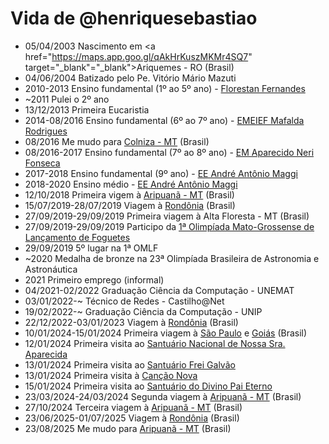 Vida de @henriquesebastiao
===============

- 05/04/2003 Nascimento em <a href="https://maps.app.goo.gl/qAkHrKuszMKMr4SQ7"  target="_blank"="_blank">Ariquemes - RO</a> (Brasil)
- 04/06/2004 Batizado pelo Pe. Vitório Mário Mazuti
- 2010-2013 Ensino fundamental (1º ao 5º ano) - <a href="https://maps.app.goo.gl/2A9yxqg3qvVP3MW28" target="_blank">Florestan Fernandes</a>
- ~2011 Pulei o 2º ano
- 13/12/2013 Primeira Eucaristia
- 2014-08/2016 Ensino fundamental (6º ao 7º ano) - <a href="https://maps.app.goo.gl/4c11kDNjiHAuiSeZ9" target="_blank">EMEIEF Mafalda Rodrigues</a>
- 08/2016 Me mudo para <a href="https://maps.app.goo.gl/wyvCUsrzWZBABR739" target="_blank">Colniza - MT</a> (Brasil)
- 08/2016-2017 Ensino fundamental (7º ao 8º ano) - <a href="https://maps.app.goo.gl/wQeghbh2WevkquWN8" target="_blank">EM Aparecido Neri Fonseca</a>
- 2017-2018 Ensino fundamental (9º ano) - <a href="https://maps.app.goo.gl/YBswTrHHK4mChyH48" target="_blank">EE André Antônio Maggi</a>
- 2018-2020 Ensino médio - <a href="https://maps.app.goo.gl/YBswTrHHK4mChyH48" target="_blank">EE André Antônio Maggi</a>
- 12/10/2018 Primeira vigem à <a href="https://maps.app.goo.gl/uqZoas2xptEZDuuYA" target="_blank">Aripuanã - MT</a> (Brasil)
- 15/07/2019-28/07/2019 Viagem à <a href="https://maps.app.goo.gl/Vc9Y6JW8bNANxHeK6" target="_blank">Rondônia</a> (Brasil)
- 27/09/2019-29/09/2019 Primeira viagem à Alta Floresta - MT (Brasil)
- 27/09/2019-29/09/2019 Participo da <a href="https://www3.seduc.mt.gov.br/-/12973321-escola-de-cotriguacu-fica-entre-as-cinco-melhores-na-1-olimpiada-mato-grossense-de-lancamento-de-foguetes" target="_blank">1ª Olimpíada Mato-Grossense de Lançamento de Foguetes</a>
- 29/09/2019 5º lugar na 1ª OMLF
- ~2020 Medalha de bronze na 23ª Olimpíada Brasileira de Astronomia e Astronáutica
- 2021 Primeiro emprego (informal)
- 04/2021-02/2022 Graduação Ciência da Computação - UNEMAT
- 03/01/2022-~ Técnico de Redes - Castilho@Net
- 19/02/2022-~ Graduação Ciência da Computação - UNIP
- 22/12/2022-03/01/2023 Viagem à <a href="https://maps.app.goo.gl/Vc9Y6JW8bNANxHeK6" target="_blank">Rondônia</a> (Brasil)
- 10/01/2024-15/01/2024 Primeira viagem à <a href="https://maps.app.goo.gl/EmaA6eq4Ee2uLpzC7" target="_blank">São Paulo</a> e <a href="https://maps.app.goo.gl/pRML5NMNJAAehdCa7" target="_blank">Goiás</a> (Brasil)
- 12/01/2024 Primeira visita ao <a href="https://maps.app.goo.gl/subU6vj83hSkUK2b7" target="_blank">Santuário Nacional de Nossa Sra. Aparecida</a>
- 13/01/2024 Primeira visita ao <a href="https://maps.app.goo.gl/PTLFsz6rccsPURKn6" target="_blank">Santuário Frei Galvão</a>
- 13/01/2024 Primeira visita à <a href="https://maps.app.goo.gl/5yd4nhKesntEx2nj8" target="_blank">Canção Nova</a>
- 15/01/2024 Primeira visita ao <a href="https://maps.app.goo.gl/6HNjMg8UuqTsL4RC7" target="_blank">Santuário do Divino Pai Eterno</a>
- 23/03/2024-24/03/2024 Segunda viagem à <a href="https://maps.app.goo.gl/uqZoas2xptEZDuuYA" target="_blank">Aripuanã - MT</a> (Brasil)
- 27/10/2024 Terceira viagem à <a href="https://maps.app.goo.gl/uqZoas2xptEZDuuYA" target="_blank">Aripuanã - MT</a> (Brasil)
- 23/06/2025-01/07/2025 Viagem à <a href="https://maps.app.goo.gl/Vc9Y6JW8bNANxHeK6" target="_blank">Rondônia</a> (Brasil)
- 23/08/2025 Me mudo para <a href="https://maps.app.goo.gl/yveZSCfamEiMevVW9">Aripuanã - MT</a> (Brasil)
